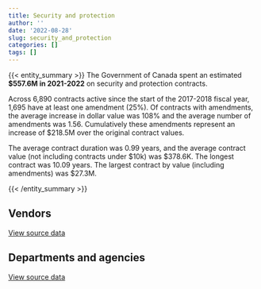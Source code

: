 ```yaml
---
title: Security and protection
author: ''
date: '2022-08-28'
slug: security_and_protection
categories: []
tags: []
---
```


<script src="/rmarkdown-libs/htmlwidgets/htmlwidgets.js"></script>
<link href="/rmarkdown-libs/datatables-css/datatables-crosstalk.css" rel="stylesheet" />
<script src="/rmarkdown-libs/datatables-binding/datatables.js"></script>
<script src="/rmarkdown-libs/jquery/jquery-3.6.0.min.js"></script>
<link href="/rmarkdown-libs/dt-core-bootstrap/css/dataTables.bootstrap.min.css" rel="stylesheet" />
<link href="/rmarkdown-libs/dt-core-bootstrap/css/dataTables.bootstrap.extra.css" rel="stylesheet" />
<script src="/rmarkdown-libs/dt-core-bootstrap/js/jquery.dataTables.min.js"></script>
<script src="/rmarkdown-libs/dt-core-bootstrap/js/dataTables.bootstrap.min.js"></script>
<link href="/rmarkdown-libs/crosstalk/css/crosstalk.min.css" rel="stylesheet" />
<script src="/rmarkdown-libs/crosstalk/js/crosstalk.min.js"></script>
<script src="/rmarkdown-libs/htmlwidgets/htmlwidgets.js"></script>
<link href="/rmarkdown-libs/datatables-css/datatables-crosstalk.css" rel="stylesheet" />
<script src="/rmarkdown-libs/datatables-binding/datatables.js"></script>
<script src="/rmarkdown-libs/jquery/jquery-3.6.0.min.js"></script>
<link href="/rmarkdown-libs/dt-core-bootstrap/css/dataTables.bootstrap.min.css" rel="stylesheet" />
<link href="/rmarkdown-libs/dt-core-bootstrap/css/dataTables.bootstrap.extra.css" rel="stylesheet" />
<script src="/rmarkdown-libs/dt-core-bootstrap/js/jquery.dataTables.min.js"></script>
<script src="/rmarkdown-libs/dt-core-bootstrap/js/dataTables.bootstrap.min.js"></script>
<link href="/rmarkdown-libs/crosstalk/css/crosstalk.min.css" rel="stylesheet" />
<script src="/rmarkdown-libs/crosstalk/js/crosstalk.min.js"></script>

{{< entity_summary >}}
The Government of Canada spent an estimated **\$557.6M in 2021-2022** on security and protection contracts.

Across 6,890 contracts active since the start of the 2017-2018 fiscal year, 1,695 have at least one amendment (25%). Of contracts with amendments, the average increase in dollar value was 108% and the average number of amendments was 1.56. Cumulatively these amendments represent an increase of \$218.5M over the original contract values.

The average contract duration was 0.99 years, and the average contract value (not including contracts under \$10k) was \$378.6K. The longest contract was 10.09 years. The largest contract by value (including amendments) was \$27.3M.

{{< /entity_summary >}}

## Vendors

<div id="htmlwidget-1" style="width:100%;height:auto;" class="datatables html-widget"></div>
<script type="application/json" data-for="htmlwidget-1">{"x":{"style":"bootstrap","filter":"none","vertical":false,"data":[["<a href=\"/vendors/9275_0181_quebec/\">9275 0181 QUEBEC<\/a>","<a href=\"/vendors/access_2_networks/\">ACCESS 2 NETWORKS<\/a>","<a href=\"/vendors/acme_future_security_controls/\">ACME FUTURE SECURITY CONTROLS<\/a>","<a href=\"/vendors/advanced_business_interiors/\">ADVANCED BUSINESS INTERIORS<\/a>","<a href=\"/vendors/ainsworth/\">AINSWORTH<\/a>","<a href=\"/vendors/anixter_canada/\">ANIXTER CANADA<\/a>","<a href=\"/vendors/aon_reed_stenhouse/\">AON REED STENHOUSE<\/a>","<a href=\"/vendors/av_tech/\">AV TECH<\/a>","<a href=\"/vendors/bae_systems/\">BAE SYSTEMS<\/a>","<a href=\"/vendors/brookfield_asset_management/\">BROOKFIELD ASSET MANAGEMENT<\/a>","<a href=\"/vendors/brookfield_global_integrated_solutions/\">BROOKFIELD GLOBAL INTEGRATED SOLUTIONS<\/a>","<a href=\"/vendors/canadian_leaseback/\">CANADIAN LEASEBACK<\/a>","<a href=\"/vendors/convergint_technologies/\">CONVERGINT TECHNOLOGIES<\/a>","<a href=\"/vendors/cummins_canada/\">CUMMINS CANADA<\/a>","<a href=\"/vendors/dalhousie_university/\">DALHOUSIE UNIVERSITY<\/a>","<a href=\"/vendors/delco_automation/\">DELCO AUTOMATION<\/a>","<a href=\"/vendors/dss_marine/\">DSS MARINE<\/a>","<a href=\"/vendors/fsc/\">FSC<\/a>","<a href=\"/vendors/g4s_security_services/\">G4S SECURITY SERVICES<\/a>","<a href=\"/vendors/gamble_technologies/\">GAMBLE TECHNOLOGIES<\/a>","<a href=\"/vendors/garda_security_group/\">GARDA SECURITY GROUP<\/a>","<a href=\"/vendors/greater_toronto_airport_authority/\">GREATER TORONTO AIRPORT AUTHORITY<\/a>","<a href=\"/vendors/hfi_pyrotechnics/\">HFI PYROTECHNICS<\/a>","<a href=\"/vendors/insa/\">INSA<\/a>","<a href=\"/vendors/jankel_tactical_systems/\">JANKEL TACTICAL SYSTEMS<\/a>","<a href=\"/vendors/johnson_controls_canada/\">JOHNSON CONTROLS CANADA<\/a>","<a href=\"/vendors/kyndryl_canada/\">KYNDRYL CANADA<\/a>","<a href=\"/vendors/lloyd_libke_law_enforcement_sales/\">LLOYD LIBKE LAW ENFORCEMENT SALES<\/a>","<a href=\"/vendors/magellan_aerospace/\">MAGELLAN AEROSPACE<\/a>","<a href=\"/vendors/metocean_telematics/\">METOCEAN TELEMATICS<\/a>","<a href=\"/vendors/morpho_canada/\">MORPHO CANADA<\/a>","<a href=\"/vendors/neptune_security_services/\">NEPTUNE SECURITY SERVICES<\/a>","<a href=\"/vendors/notra/\">NOTRA<\/a>","<a href=\"/vendors/nua_office/\">NUA OFFICE<\/a>","<a href=\"/vendors/olin/\">OLIN<\/a>","<a href=\"/vendors/paladin_group/\">PALADIN GROUP<\/a>","<a href=\"/vendors/rampart_international/\">RAMPART INTERNATIONAL<\/a>","<a href=\"/vendors/revision_military/\">REVISION MILITARY<\/a>","<a href=\"/vendors/rhea/\">RHEA<\/a>","<a href=\"/vendors/seawatch/\">SEAWATCH<\/a>","<a href=\"/vendors/stoneworks_technologies/\">STONEWORKS TECHNOLOGIES<\/a>","<a href=\"/vendors/summit_canada_distributors/\">SUMMIT CANADA DISTRIBUTORS<\/a>","<a href=\"/vendors/sun_life_assurance_company/\">SUN LIFE ASSURANCE COMPANY<\/a>","<a href=\"/vendors/troy_life_fire_safety/\">TROY LIFE FIRE SAFETY<\/a>","<a href=\"/vendors/ultra_electronics/\">ULTRA ELECTRONICS<\/a>","<a href=\"/vendors/united_states_department_of_the_air_force/\">UNITED STATES DEPARTMENT OF THE AIR FORCE<\/a>","<a href=\"/vendors/university_of_british_columbia/\">UNIVERSITY OF BRITISH COLUMBIA<\/a>","<a href=\"/vendors/valcom_consulting/\">VALCOM CONSULTING<\/a>","<a href=\"/vendors/visiontec/\">VISIONTEC<\/a>"],[12931.82,10077,148414.46,null,27145.66,null,926.23,null,53495.26,20890.05,26388.07,null,null,null,null,null,null,null,6850576.4,50303.23,11549149.14,432197.9,232.16,52703.18,13294376.35,14074.62,null,2068305.8,15859955.64,null,5318.4,794093.84,7717211,null,1543985.32,216922.85,112857.07,687893.43,14072.94,4458416.64,null,660494.84,24835.63,4745.76,null,258528.41,null,null,274011.31],[12998.5,9497.22,72891.03,null,null,null,null,null,null,454.13,27028.89,463.91,69104.65,null,1080328.77,73532.21,43441.06,null,4688357.6,null,13937241.54,366260.84,5519082.5,null,null,null,null,3039083.82,10338169.94,null,10874.5,1118529.13,null,null,3512095.94,138269.19,23728.87,null,10761.66,2011481.24,2385.59,117041.08,null,13829.37,2630158.07,259236.7,null,null,null],[59787,null,229046.48,96687.11,9812.23,null,null,53612.65,null,null,42035.1,11752.29,404844.47,20352,1860000,13296.29,38826.44,4856.68,2965283.72,null,16254602.2,162975.64,8389917.83,null,null,null,null,2508798.8,5728896.3,null,null,1024284.52,null,29872.54,2855139.35,17870897.32,378622.94,null,37516,2005985.39,3044.55,null,null,43450.97,3127060.9,258528.41,12768.98,1276.25,null],[null,null,72658.75,497053.46,410347.07,16032.44,null,90116.41,null,null,null,null,1098921.32,11672.5,1860000,231512.42,13159.33,6446.14,13449456.52,null,30014407.95,null,10640371.07,null,null,null,825323.43,null,5728896.3,158976,null,2383603.07,null,153570.07,73254.66,18320674.96,800585.16,null,39422.99,2005985.39,3044.55,null,null,71803.69,3701536.27,129618.35,14431.47,155276.83,null]],"container":"<table class=\"table table-striped table-hover row-border order-column display\">\n  <thead>\n    <tr>\n      <th>Vendor<\/th>\n      <th>2018-2019<\/th>\n      <th>2019-2020<\/th>\n      <th>2020-2021<\/th>\n      <th>2021-2022<\/th>\n    <\/tr>\n  <\/thead>\n<\/table>","options":{"order":[[4,"desc"]],"pageLength":10,"autoWidth":true,"columnDefs":[{"targets":1,"render":"function(data, type, row, meta) {\n    return type !== 'display' ? data : DTWidget.formatCurrency(data, \"$\", 2, 3, \",\", \".\", true, null);\n  }"},{"targets":2,"render":"function(data, type, row, meta) {\n    return type !== 'display' ? data : DTWidget.formatCurrency(data, \"$\", 2, 3, \",\", \".\", true, null);\n  }"},{"targets":3,"render":"function(data, type, row, meta) {\n    return type !== 'display' ? data : DTWidget.formatCurrency(data, \"$\", 2, 3, \",\", \".\", true, null);\n  }"},{"targets":4,"render":"function(data, type, row, meta) {\n    return type !== 'display' ? data : DTWidget.formatCurrency(data, \"$\", 2, 3, \",\", \".\", true, null);\n  }"},{"width":"16%","targets":[1,2,3,4]},{"className":"dt-right","targets":[1,2,3,4]}],"orderClasses":false}},"evals":["options.columnDefs.0.render","options.columnDefs.1.render","options.columnDefs.2.render","options.columnDefs.3.render"],"jsHooks":[]}</script>
<p class="text-right">
<a href="https://github.com/GoC-Spending/contracts-data/tree/main/data/out/categories/8_security_and_protection/summary_by_fiscal_year_by_vendor.csv" class="source-data-link btn btn-link">View source data</a>
</p>

## Departments and agencies

<div id="htmlwidget-2" style="width:100%;height:auto;" class="datatables html-widget"></div>
<script type="application/json" data-for="htmlwidget-2">{"x":{"style":"bootstrap","filter":"none","vertical":false,"data":[["<a href=\"/departments/aafc-aac/\">Agriculture and Agri-Food Canada<\/a>","<a href=\"/departments/aandc-aadnc/\">Crown-Indigenous Relations and Northern Affairs Canada<\/a>","<a href=\"/departments/acoa-apeca/\">Atlantic Canada Opportunities Agency<\/a>","<a href=\"/departments/atssc-scdata/\">Administrative Tribunals Support Service of Canada<\/a>","<a href=\"/departments/cas-satj/\">Courts Administration Service<\/a>","<a href=\"/departments/cbsa-asfc/\">Canada Border Services Agency<\/a>","<a href=\"/departments/ced-dec/\">Canada Economic Development for Quebec Regions<\/a>","<a href=\"/departments/cer-rec/\">Canada Energy Regulator<\/a>","<a href=\"/departments/cfia-acia/\">Canadian Food Inspection Agency<\/a>","<a href=\"/departments/cgc-ccg/\">Canadian Grain Commission<\/a>","<a href=\"/departments/cic/\">Immigration, Refugees and Citizenship Canada<\/a>","<a href=\"/departments/cics-scic/\">Canadian Intergovernmental Conference Secretariat<\/a>","<a href=\"/departments/cihr-irsc/\">Canadian Institutes of Health Research<\/a>","<a href=\"/departments/cnsc-ccsn/\">Canadian Nuclear Safety Commission<\/a>","<a href=\"/departments/cra-arc/\">Canada Revenue Agency<\/a>","<a href=\"/departments/crtc/\">Canadian Radio-television and Telecommunications Commission<\/a>","<a href=\"/departments/csa-asc/\">Canadian Space Agency<\/a>","<a href=\"/departments/csc-scc/\">Correctional Service of Canada<\/a>","<a href=\"/departments/csps-efpc/\">Canada School of Public Service<\/a>","<a href=\"/departments/cta-otc/\">Canadian Transportation Agency<\/a>","<a href=\"/departments/dfatd-maecd/\">Global Affairs Canada<\/a>","<a href=\"/departments/dfo-mpo/\">Fisheries and Oceans Canada<\/a>","<a href=\"/departments/dnd-mdn/\">National Defence<\/a>","<a href=\"/departments/ec/\">Environment and Climate Change Canada<\/a>","<a href=\"/departments/elections/\">Elections Canada<\/a>","<a href=\"/departments/esdc-edsc/\">Employment and Social Development Canada<\/a>","<a href=\"/departments/feddevontario/\">Federal Economic Development Agency for Southern Ontario<\/a>","<a href=\"/departments/fintrac-canafe/\">Financial Transactions and Reports Analysis Centre of Canada<\/a>","<a href=\"/departments/hc-sc/\">Health Canada<\/a>","<a href=\"/departments/iaac-aeic/\">Impact Assessment Agency of Canada<\/a>","<a href=\"/departments/ic/\">Innovation, Science and Economic Development Canada<\/a>","<a href=\"/departments/iic-iac/\">Invest in Canada<\/a>","<a href=\"/departments/infc/\">Infrastructure Canada<\/a>","<a href=\"/departments/irb-cisr/\">Immigration and Refugee Board of Canada<\/a>","<a href=\"/departments/isc-sac/\">Indigenous Services Canada<\/a>","<a href=\"/departments/jus/\">Department of Justice Canada<\/a>","<a href=\"/departments/lac-bac/\">Library and Archives Canada<\/a>","<a href=\"/departments/nbc-ccbn/\">The National Battlefields Commission<\/a>","<a href=\"/departments/nrc-cnrc/\">National Research Council Canada<\/a>","<a href=\"/departments/nrcan-rncan/\">Natural Resources Canada<\/a>","<a href=\"/departments/nserc-crsng/\">Natural Sciences and Engineering Research Council of Canada<\/a>","<a href=\"/departments/oag-bvg/\">Office of the Auditor General of Canada<\/a>","<a href=\"/departments/oci-bec/\">The Correctional Investigator Canada<\/a>","<a href=\"/departments/ocl-cal/\">Office of the Commissioner of Lobbying of Canada<\/a>","<a href=\"/departments/ocol-clo/\">Office of the Commissioner of Official Languages<\/a>","<a href=\"/departments/oic-ci/\">Office of the Information Commissioner of Canada<\/a>","<a href=\"/departments/opc-cpvp/\">Office of the Privacy Commissioner of Canada<\/a>","<a href=\"/departments/osfi-bsif/\">Office of the Superintendent of Financial Institutions Canada<\/a>","<a href=\"/departments/pbc-clcc/\">Parole Board of Canada<\/a>","<a href=\"/departments/pc/\">Parks Canada<\/a>","<a href=\"/departments/pch/\">Canadian Heritage<\/a>","<a href=\"/departments/pco-bcp/\">Privy Council Office<\/a>","<a href=\"/departments/phac-aspc/\">Public Health Agency of Canada<\/a>","<a href=\"/departments/ppsc-sppc/\">Public Prosecution Service of Canada<\/a>","<a href=\"/departments/ps-sp/\">Public Safety Canada<\/a>","<a href=\"/departments/psc-cfp/\">Public Service Commission of Canada<\/a>","<a href=\"/departments/pwgsc-tpsgc/\">Public Services and Procurement Canada<\/a>","<a href=\"/departments/rcmp-grc/\">Royal Canadian Mounted Police<\/a>","<a href=\"/departments/ssc-spc/\">Shared Services Canada<\/a>","<a href=\"/departments/statcan/\">Statistics Canada<\/a>","<a href=\"/departments/tbs-sct/\">Treasury Board of Canada Secretariat<\/a>","<a href=\"/departments/tc/\">Transport Canada<\/a>","<a href=\"/departments/vac-acc/\">Veterans Affairs Canada<\/a>","<a href=\"/departments/vrab-tacra/\">Veterans Review and Appeal Board<\/a>","<a href=\"/departments/wage/\">Department for Women and Gender Equality<\/a>"],[4351629.13,118033.58,null,38416.56,4400260.69,26360862.01,97324.49,106212.41,1521997.41,9083.34,5326228.13,null,393935.84,701963.78,352995.68,null,2272797.01,16796568.79,56687.12,null,50308543.76,11786362.4,81692478.31,833200.82,168423.99,7942123.8,41964.76,214525.69,3612769.1,null,2834391.18,null,292721.59,null,51323.86,3134874.28,41270.71,524014.33,3493818.16,4248002.59,60144.93,null,null,null,26388.07,null,20878.41,320629.02,149327.6,2995978.28,943635.13,3391151.07,184284.02,1053674.45,288364.48,22352.23,36066998.7,83314320.02,4431976.88,2076591.38,621927.59,3579648.61,1169959.78,10206.02,null],[4302165.44,90793.51,null,22576.38,4216541.22,29708291.65,151431.06,17607.07,1606936.32,1518.04,6438803.2,14487.96,403891.98,603571.61,452616.11,null,2394167.59,13863459.98,31844.07,null,21931273.19,9610132.36,92756689.36,4054901.89,526459.96,7965367,47931.71,217274.2,3847387.87,15468.34,2832285,null,369825.61,1995648.5,null,3363020.62,281506.17,608746.67,3788201.21,4234141.03,null,null,5165.17,null,27028.89,null,17106.04,269133.68,167844.1,2825274.42,880150.31,4114303.64,2132816.49,1041445.61,265670.22,22413.47,35980570.28,77821582.92,4557942.46,1994374.57,707364.15,3950862.69,1712042.52,13541.94,103123.8],[4535341.5,87708.8,null,16950,5678743.48,25373859.04,187923.18,null,1694711.72,null,11402371.5,null,410795.64,368894.29,2927711.65,92363.39,2427826.59,22326501.39,32446.75,null,7826483.27,8825019.18,180671870.97,3870263.62,106590.01,24672506.69,48667.83,131499.8,5228671.09,null,2598624.61,null,407849.83,2559345.21,837877.04,3488855.87,2036258.1,568896,4242509.44,4073022.03,137780.18,12995,7487.97,4856.68,27035.1,16799.74,null,370242.21,171416.04,2607628.28,390477.24,2591174.94,36083975.71,1100924.03,265220.02,null,30430289.89,53872826.75,5917587.51,1921385.39,696703.49,4039303.3,1354360.89,null,11703.55],[4406376.19,150551.45,26834.31,13221,4487082.02,19758767.66,233955.21,null,1780246.72,null,18765752.93,null,283826.21,409922.01,3365051.62,null,4308372.76,17102649.81,32446.75,56178.71,7646651.7,11448345.27,183646591,3318102.31,90249.5,38892114.17,51658.36,null,6689610.94,null,2863730.3,16650,333561.43,2645462.85,1548072.37,3446337.5,2065656.94,595530,4707748.29,4540361.16,133396.76,16950,null,6446.14,null,13210.05,null,633052.8,3312.01,3354534.78,518899.22,2922377.03,76105210.04,1188743.4,120580.62,null,31925263.98,76074158.84,6493822.15,1590688.42,726868.97,4040996.42,2021185.89,null,15806.52]],"container":"<table class=\"table table-striped table-hover row-border order-column display\">\n  <thead>\n    <tr>\n      <th>Department<\/th>\n      <th>2018-2019<\/th>\n      <th>2019-2020<\/th>\n      <th>2020-2021<\/th>\n      <th>2021-2022<\/th>\n    <\/tr>\n  <\/thead>\n<\/table>","options":{"order":[[4,"desc"]],"pageLength":10,"autoWidth":true,"columnDefs":[{"targets":1,"render":"function(data, type, row, meta) {\n    return type !== 'display' ? data : DTWidget.formatCurrency(data, \"$\", 2, 3, \",\", \".\", true, null);\n  }"},{"targets":2,"render":"function(data, type, row, meta) {\n    return type !== 'display' ? data : DTWidget.formatCurrency(data, \"$\", 2, 3, \",\", \".\", true, null);\n  }"},{"targets":3,"render":"function(data, type, row, meta) {\n    return type !== 'display' ? data : DTWidget.formatCurrency(data, \"$\", 2, 3, \",\", \".\", true, null);\n  }"},{"targets":4,"render":"function(data, type, row, meta) {\n    return type !== 'display' ? data : DTWidget.formatCurrency(data, \"$\", 2, 3, \",\", \".\", true, null);\n  }"},{"width":"16%","targets":[1,2,3,4]},{"className":"dt-right","targets":[1,2,3,4]}],"orderClasses":false}},"evals":["options.columnDefs.0.render","options.columnDefs.1.render","options.columnDefs.2.render","options.columnDefs.3.render"],"jsHooks":[]}</script>
<p class="text-right">
<a href="https://github.com/GoC-Spending/contracts-data/tree/main/data/out/categories/8_security_and_protection/summary_by_fiscal_year_by_department.csv" class="source-data-link btn btn-link">View source data</a>
</p>
